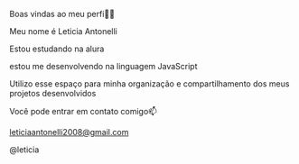 Boas vindas ao meu perfi💙💙

Meu nome é Leticia Antonelli

Estou estudando na alura

estou me desenvolvendo na linguagem JavaScript

Utilizo esse espaço para minha organização e compartilhamento dos meus projetos desenvolvidos

Você pode entrar em contato comigo📫

leticiaantonelli2008@gmail.com

@leticia

